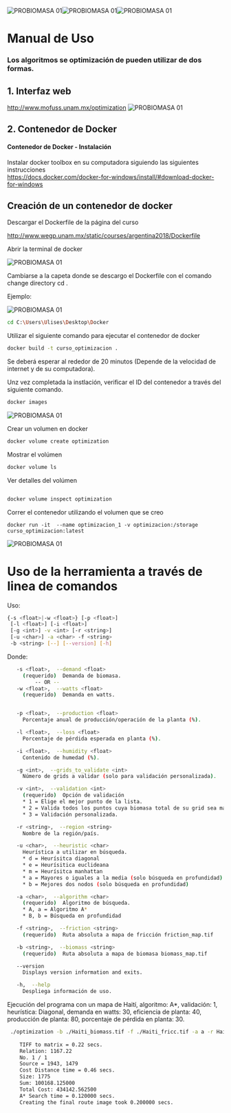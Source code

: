 ![PROBIOMASA 01](/images/probiomasa01.png)![PROBIOMASA 01](/images/probiomasa02.png)![PROBIOMASA 01](/images/probiomasa03.png)

# Manual de Uso

### Los algoritmos se optimización de pueden utilizar de dos formas.

## 1. Interfaz web 
http://www.mofuss.unam.mx/optimization
 ![PROBIOMASA 01](/images/webpage.png) 

## 2. Contenedor de Docker 
#### Contenedor de Docker - Instalación
 
 Instalar docker toolbox en su computadora siguiendo las siguientes instrucciones <br />
 https://docs.docker.com/docker-for-windows/install/#download-docker-for-windows
 
 ## Creación de un contenedor de docker
 
 Descargar el Dockerfile de la página del curso
 
 http://www.wegp.unam.mx/static/courses/argentina2018/Dockerfile
 
 Abrir la terminal de docker 
 
 ![PROBIOMASA 01](/images/quick.png) 
 
 Cambiarse a la capeta donde se descargo el Dockerfile con el comando change directory  cd <Directorio>.
 
 Ejemplo:

 ![PROBIOMASA 01](/images/terminal.png) 
 
 ``` bash
 cd C:\Users\Ulises\Desktop\Docker
 ``` 
 Utilizar el siguiente comando para ejecutar el contenedor de docker
 
 ``` bash
 docker build -t curso_optimizacion .
  ```
 
 Se deberá esperar al rededor de 20 minutos (Depende de la velocidad de internet y de su computadora).
 
 Unz vez completada la instlación, verificar el ID del contenedor a través del siguiente comando.
 
  ``` bash
 docker images 
  ```
  
![PROBIOMASA 01](/images/images.png) 
  
 Crear un volumen en docker
 
 ``` bash
 docker volume create optimization
 
  ```
 Mostrar el volúmen
 
 ``` bash
 docker volume ls 
 ```
 
 Ver detalles del volúmen
 
 ``` bash
 
 docker volume inspect optimization
 
 ```

Correr el contenedor utilizando el volumen que se creo

 ```
docker run -it  --name optimizacion_1 -v optimizacion:/storage curso_optimizacion:latest 
 ```
 
 ![PROBIOMASA 01](/images/run.png) 
 
 # Uso de la herramienta a través de linea de comandos
 
Uso:
 ``` bash
 {-s <float>|-w <float>} [-p <float>] 
  [-l <float>] [-i <float>]
  [-g <int>] -v <int> [-r <string>]
  [-u <char>] -a <char> -f <string>
  -b <string> [--] [--version] [-h]
```

Donde: 
``` bash
   -s <float>,  --demand <float>
     (requerido)  Demanda de biomasa.
         -- OR --
   -w <float>,  --watts <float>
     (requerido)  Demanda en watts.


   -p <float>,  --production <float>
     Porcentaje anual de producción/operación de la planta (%).

   -l <float>,  --loss <float>
     Porcentaje de pérdida esperada en planta (%).

   -i <float>,  --humidity <float>
     Contenido de humedad (%).

   -g <int>,  --grids_to_validate <int>
     Número de grids a validar (solo para validación personalizada).

   -v <int>,  --validation <int>
     (requerido)  Opción de validación
     * 1 = Elige el mejor punto de la lista.
     * 2 = Valida todos los puntos cuya biomasa total de su grid sea mayor al promedio de todo el mapa.
     * 3 = Validación personalizada.

   -r <string>,  --region <string>
     Nombre de la región/país.

   -u <char>,  --heuristic <char>
     Heurística a utilizar en búsqueda. 
     * d = Heurísitca diagonal
     * e = Heurísitica euclideana
     * m = Heurísitca manhattan
     * a = Mayores o iguales a la media (solo búsqueda en profundidad)
     * b = Mejores dos nodos (solo búsqueda en profundidad)

   -a <char>,  --algorithm <char>
     (requerido)  Algoritmo de búsqueda.
     * A, a = Algoritmo A*
     * B, b = Búsqueda en profundidad

   -f <string>,  --friction <string>
     (requerido)  Ruta absoluta a mapa de fricción friction_map.tif

   -b <string>,  --biomass <string>
     (requerido)  Ruta absoluta a mapa de biomasa biomass_map.tif

   --version
     Displays version information and exits.

   -h,  --help
     Despliega información de uso. 
```     
 
Ejecución del programa con un mapa de Haití, algoritmo: A*, validación: 1, heurística: Diagonal, demanda en watts: 30, eficiencia de planta: 40, producción de planta: 80, porcentaje de pérdida en planta: 30. 
``` bash
 ./optimization -b ./Haiti_biomass.tif -f ./Haiti_fricc.tif -a a -r Haiti -v 1 -u d -w 30 -i 40 -p 80 -l 30
 
    TIFF to matrix = 0.22 secs. 
    Relation: 1167.22
    No. 1 / 1
    Source = 1943, 1479
    Cost Distance time = 0.46 secs.
    Size: 1775
    Sum: 100168.125000
    Total Cost: 434142.562500
    A* Search time = 0.120000 secs.
    Creating the final route image took 0.200000 secs.
    
    
``` 

